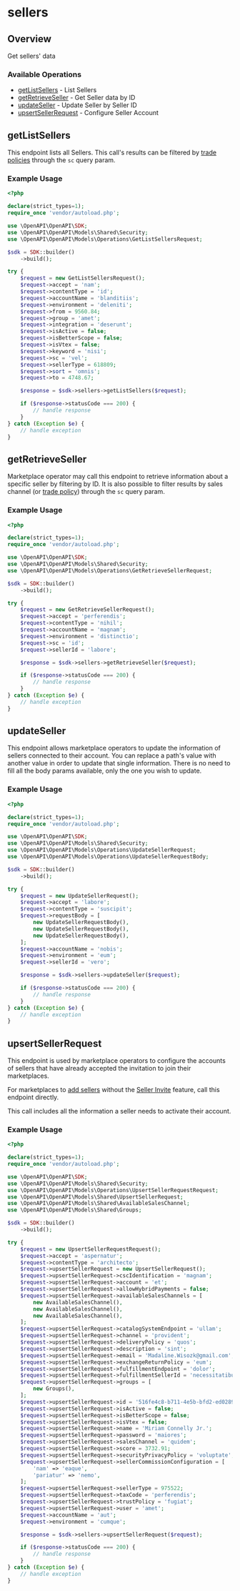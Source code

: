 # sellers

## Overview

Get sellers' data

### Available Operations

* [getListSellers](#getlistsellers) - List Sellers
* [getRetrieveSeller](#getretrieveseller) - Get Seller data by ID
* [updateSeller](#updateseller) - Update Seller by Seller ID
* [upsertSellerRequest](#upsertsellerrequest) - Configure Seller Account

## getListSellers

This endpoint lists all Sellers. This call's results can be filtered by [trade policies](https://help.vtex.com/en/tutorial/como-funciona-uma-politica-comercial--6Xef8PZiFm40kg2STrMkMV#master-data) through the `sc` query param.

### Example Usage

```php
<?php

declare(strict_types=1);
require_once 'vendor/autoload.php';

use \OpenAPI\OpenAPI\SDK;
use \OpenAPI\OpenAPI\Models\Shared\Security;
use \OpenAPI\OpenAPI\Models\Operations\GetListSellersRequest;

$sdk = SDK::builder()
    ->build();

try {
    $request = new GetListSellersRequest();
    $request->accept = 'nam';
    $request->contentType = 'id';
    $request->accountName = 'blanditiis';
    $request->environment = 'deleniti';
    $request->from = 9560.84;
    $request->group = 'amet';
    $request->integration = 'deserunt';
    $request->isActive = false;
    $request->isBetterScope = false;
    $request->isVtex = false;
    $request->keyword = 'nisi';
    $request->sc = 'vel';
    $request->sellerType = 618809;
    $request->sort = 'omnis';
    $request->to = 4748.67;

    $response = $sdk->sellers->getListSellers($request);

    if ($response->statusCode === 200) {
        // handle response
    }
} catch (Exception $e) {
    // handle exception
}
```

## getRetrieveSeller

Marketplace operator may call this endpoint to retrieve information about a specific seller by filtering by ID. It is also possible to filter results by sales channel (or [trade policy](https://help.vtex.com/en/tutorial/como-funciona-uma-politica-comercial--6Xef8PZiFm40kg2STrMkMV#master-data)) through the `sc` query param.

### Example Usage

```php
<?php

declare(strict_types=1);
require_once 'vendor/autoload.php';

use \OpenAPI\OpenAPI\SDK;
use \OpenAPI\OpenAPI\Models\Shared\Security;
use \OpenAPI\OpenAPI\Models\Operations\GetRetrieveSellerRequest;

$sdk = SDK::builder()
    ->build();

try {
    $request = new GetRetrieveSellerRequest();
    $request->accept = 'perferendis';
    $request->contentType = 'nihil';
    $request->accountName = 'magnam';
    $request->environment = 'distinctio';
    $request->sc = 'id';
    $request->sellerId = 'labore';

    $response = $sdk->sellers->getRetrieveSeller($request);

    if ($response->statusCode === 200) {
        // handle response
    }
} catch (Exception $e) {
    // handle exception
}
```

## updateSeller

This endpoint allows marketplace operators to update the information of sellers connected to their account. You can replace a path's value with another value in order to update that single information. There is no need to fill all the body params available, only the one you wish to update.

### Example Usage

```php
<?php

declare(strict_types=1);
require_once 'vendor/autoload.php';

use \OpenAPI\OpenAPI\SDK;
use \OpenAPI\OpenAPI\Models\Shared\Security;
use \OpenAPI\OpenAPI\Models\Operations\UpdateSellerRequest;
use \OpenAPI\OpenAPI\Models\Operations\UpdateSellerRequestBody;

$sdk = SDK::builder()
    ->build();

try {
    $request = new UpdateSellerRequest();
    $request->accept = 'labore';
    $request->contentType = 'suscipit';
    $request->requestBody = [
        new UpdateSellerRequestBody(),
        new UpdateSellerRequestBody(),
        new UpdateSellerRequestBody(),
    ];
    $request->accountName = 'nobis';
    $request->environment = 'eum';
    $request->sellerId = 'vero';

    $response = $sdk->sellers->updateSeller($request);

    if ($response->statusCode === 200) {
        // handle response
    }
} catch (Exception $e) {
    // handle exception
}
```

## upsertSellerRequest

This endpoint is used by marketplace operators to configure the accounts of sellers that have already accepted the invitation to join their marketplaces. 

For marketplaces to [add sellers](https://help.vtex.com/en/tutorial/adding-a-seller--tutorials_392) without the [Seller Invite](https://help.vtex.com/en/tutorial/marketplace-invited-sellers--6rb2FkcslmDueJ689Ulb9A) feature, call this endpoint directly. 

This call includes all the information a seller needs to activate their account.

### Example Usage

```php
<?php

declare(strict_types=1);
require_once 'vendor/autoload.php';

use \OpenAPI\OpenAPI\SDK;
use \OpenAPI\OpenAPI\Models\Shared\Security;
use \OpenAPI\OpenAPI\Models\Operations\UpsertSellerRequestRequest;
use \OpenAPI\OpenAPI\Models\Shared\UpsertSellerRequest;
use \OpenAPI\OpenAPI\Models\Shared\AvailableSalesChannel;
use \OpenAPI\OpenAPI\Models\Shared\Groups;

$sdk = SDK::builder()
    ->build();

try {
    $request = new UpsertSellerRequestRequest();
    $request->accept = 'aspernatur';
    $request->contentType = 'architecto';
    $request->upsertSellerRequest = new UpsertSellerRequest();
    $request->upsertSellerRequest->cscIdentification = 'magnam';
    $request->upsertSellerRequest->account = 'et';
    $request->upsertSellerRequest->allowHybridPayments = false;
    $request->upsertSellerRequest->availableSalesChannels = [
        new AvailableSalesChannel(),
        new AvailableSalesChannel(),
        new AvailableSalesChannel(),
    ];
    $request->upsertSellerRequest->catalogSystemEndpoint = 'ullam';
    $request->upsertSellerRequest->channel = 'provident';
    $request->upsertSellerRequest->deliveryPolicy = 'quos';
    $request->upsertSellerRequest->description = 'sint';
    $request->upsertSellerRequest->email = 'Madaline.Wisozk@gmail.com';
    $request->upsertSellerRequest->exchangeReturnPolicy = 'eum';
    $request->upsertSellerRequest->fulfillmentEndpoint = 'dolor';
    $request->upsertSellerRequest->fulfillmentSellerId = 'necessitatibus';
    $request->upsertSellerRequest->groups = [
        new Groups(),
    ];
    $request->upsertSellerRequest->id = '516fe4c8-b711-4e5b-bfd2-ed028921cddc';
    $request->upsertSellerRequest->isActive = false;
    $request->upsertSellerRequest->isBetterScope = false;
    $request->upsertSellerRequest->isVtex = false;
    $request->upsertSellerRequest->name = 'Miriam Connelly Jr.';
    $request->upsertSellerRequest->password = 'maiores';
    $request->upsertSellerRequest->salesChannel = 'quidem';
    $request->upsertSellerRequest->score = 3732.91;
    $request->upsertSellerRequest->securityPrivacyPolicy = 'voluptate';
    $request->upsertSellerRequest->sellerCommissionConfiguration = [
        'nam' => 'eaque',
        'pariatur' => 'nemo',
    ];
    $request->upsertSellerRequest->sellerType = 975522;
    $request->upsertSellerRequest->taxCode = 'perferendis';
    $request->upsertSellerRequest->trustPolicy = 'fugiat';
    $request->upsertSellerRequest->user = 'amet';
    $request->accountName = 'aut';
    $request->environment = 'cumque';

    $response = $sdk->sellers->upsertSellerRequest($request);

    if ($response->statusCode === 200) {
        // handle response
    }
} catch (Exception $e) {
    // handle exception
}
```
